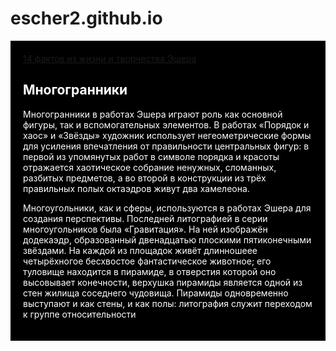 # escher2.github.io<html>
<head>
<div style="background-color:black;color:white;padding:20px;">
<title>Многогранники</title>
 </head>
<body>
<nav>
  <a href="https://ni-kolenka.livejournal.com/150867.html">14 фактов из жизни и творчества Эшера</a> 
   
  
</nav>
 
<h2>Многогранники</h2>
  <p>Многогранники в работах Эшера играют роль как основной фигуры, так и вспомогательных элементов. В работах «Порядок и хаос» и «Звёзды» художник использует негеометрические формы для усиления впечатления от правильности центральных фигур: в первой из упомянутых работ в символе порядка и красоты отражается хаотическое собрание ненужных, сломанных, разбитых предметов, а во второй в конструкции из трёх правильных полых октаэдров живут два хамелеона.

Многоугольники, как и сферы, используются в работах Эшера для создания перспективы. Последней литографией в серии многоугольников была «Гравитация». На ней изображён додекаэдр, образованный двенадцатью плоскими пятиконечными звёздами. На каждой из площадок живёт длинношеее четырёхногое бесхвостое фантастическое животное; его туловище находится в пирамиде, в отверстия которой оно высовывает конечности, верхушка пирамиды является одной из стен жилища соседнего чудовища. Пирамиды одновременно выступают и как стены, и как полы: литография служит переходом к группе относительности</p>
</div>


 
<p> 


  
    
 

<p> </p>

</body>
</html>
